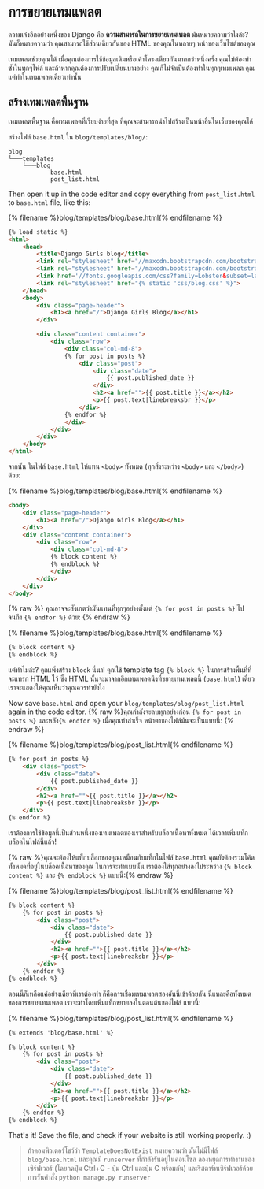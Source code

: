 # การขยายเทมแพลต

ความเจ๋งอีกอย่างหนึ่งของ Django คือ **ความสามารถในการขยายเทมเพลต** มันหมายความว่าไงล่ะ? มันก็หมายความว่า คุณสามารถใช้ส่วนเดียวกันของ HTML ของคุณในหลายๆ หน้าของเว็บไซต์ของคุณ

เทมเพลตช่วยคุณได้ เมื่อคุณต้องการใช้ข้อมูลเดิมหรือเค้าโครงเดียวกันมากกว่าหนึ่งครั้ง คุณไม่ต้องทำซ้ำในทุกๆไฟล์ และถ้าหากคุณต้องการปรับเปลี่ยนบางอย่าง คุณก็ไม่จำเป็นต้องทำในทุกๆเทมเพลต คุณแค่ทำในเทมเพลตเดียวเท่านั้น

## สร้างเทมเพลตพื้นฐาน

เทมเพลตพื้นฐาน คือเทมเพลตที่เรียบง่ายที่สุด ที่คุณจะสามารถนำไปสร้างเป็นหน้าอื่นในเว็บของคุณได้

สร้างไฟล์ `base.html` ใน `blog/templates/blog/`:

    blog
    └───templates
        └───blog
                base.html
                post_list.html
    

Then open it up in the code editor and copy everything from `post_list.html` to `base.html` file, like this:

{% filename %}blog/templates/blog/base.html{% endfilename %}

```html
{% load static %}
<html>
    <head>
        <title>Django Girls blog</title>
        <link rel="stylesheet" href="//maxcdn.bootstrapcdn.com/bootstrap/3.2.0/css/bootstrap.min.css">
        <link rel="stylesheet" href="//maxcdn.bootstrapcdn.com/bootstrap/3.2.0/css/bootstrap-theme.min.css">
        <link href='//fonts.googleapis.com/css?family=Lobster&subset=latin,latin-ext' rel='stylesheet' type='text/css'>
        <link rel="stylesheet" href="{% static 'css/blog.css' %}">
    </head>
    <body>
        <div class="page-header">
            <h1><a href="/">Django Girls Blog</a></h1>
        </div>

        <div class="content container">
            <div class="row">
                <div class="col-md-8">
                {% for post in posts %}
                    <div class="post">
                        <div class="date">
                            {{ post.published_date }}
                        </div>
                        <h2><a href="">{{ post.title }}</a></h2>
                        <p>{{ post.text|linebreaksbr }}</p>
                    </div>
                {% endfor %}
                </div>
            </div>
        </div>
    </body>
</html>
```

จากนั้น ในไฟล์ `base.html` ให้แทน `<body>` ทั้งหมด (ทุกสิ่งระหว่าง `<body>` และ `</body>`) ด้วย:

{% filename %}blog/templates/blog/base.html{% endfilename %}

```html
<body>
    <div class="page-header">
        <h1><a href="/">Django Girls Blog</a></h1>
    </div>
    <div class="content container">
        <div class="row">
            <div class="col-md-8">
            {% block content %}
            {% endblock %}
            </div>
        </div>
    </div>
</body>
```

{% raw %} คุณอาจจะสังเกตว่ามันแทนที่ทุกๆอย่างตั้งแต่ `{% for post in posts %}` ไปจนถึง `{% endfor %}` ด้วย: {% endraw %}

{% filename %}blog/templates/blog/base.html{% endfilename %}

```html
{% block content %}
{% endblock %}
```

แต่ทำไมล่ะ? คุณเพิ่งสร้าง `block` นี่นา! คุณใช้ template tag `{% block %}` ในการสร้างพื้นที่ที่จะแทรก HTML ไว้ ซึ่ง HTML นั้นจะมาจากอีกเทมเพลตนึงที่ขยายเทมเพลตนี้ (`base.html`) เดี๋ยวเราจะแสดงให้คุณเห็นว่าคุณควรทำยังไง

Now save `base.html` and open your `blog/templates/blog/post_list.html` again in the code editor. {% raw %}คุณกำลังจะลบทุกอย่างก่อน `{% for post in posts %}` และหลัง`{% endfor %}` เมื่อคุณทำสำเร็จ หน้าตาของไฟล์มันจะเป็นแบบนี้: {% endraw %}

{% filename %}blog/templates/blog/post_list.html{% endfilename %}

```html
{% for post in posts %}
    <div class="post">
        <div class="date">
            {{ post.published_date }}
        </div>
        <h2><a href="">{{ post.title }}</a></h2>
        <p>{{ post.text|linebreaksbr }}</p>
    </div>
{% endfor %}
```

เราต้องการใช้ข้อมูลนี้เป็นส่วนหนึ่งของเทมเพลตของเราสำหรับบล็อกเนื้อหาทั้งหมด ได้เวลาเพิ่มแท็กบล็อคในไฟล์นี้แล้ว!

{% raw %}คุณจะต้องให้แท็กบล็อกของคุณเหมือนกับแท็กในไฟล์ `base.html` คุณยังต้องรวมโค้ดทั้งหมดที่อยู่ในบล็อคเนื้อหาของคุณ ในการจะทำแบบนั้น เราต้องใส่ทุกอย่างลงไประหว่าง `{% block content %}` และ `{% endblock %}` แบบนี้:{% endraw %}

{% filename %}blog/templates/blog/post_list.html{% endfilename %}

```html
{% block content %}
    {% for post in posts %}
        <div class="post">
            <div class="date">
                {{ post.published_date }}
            </div>
            <h2><a href="">{{ post.title }}</a></h2>
            <p>{{ post.text|linebreaksbr }}</p>
        </div>
    {% endfor %}
{% endblock %}
```

ตอนนี้ก็เหลือแค่อย่างเดียวที่เราต้องทำ ก็คือการเชื่อมเทมเพลตสองอันนี้เข้าด้วยกัน นี่แหละคือทั้งหมดของการขยายเทมเพลต เราจะทำโดยเพิ่มแท็กขยายลงในตอนต้นของไฟล์ แบบนี้:

{% filename %}blog/templates/blog/post_list.html{% endfilename %}

```html
{% extends 'blog/base.html' %}

{% block content %}
    {% for post in posts %}
        <div class="post">
            <div class="date">
                {{ post.published_date }}
            </div>
            <h2><a href="">{{ post.title }}</a></h2>
            <p>{{ post.text|linebreaksbr }}</p>
        </div>
    {% endfor %}
{% endblock %}
```

That's it! Save the file, and check if your website is still working properly. :)

> ถ้าคอมพิวเตอร์โชว์ว่า `TemplateDoesNotExist` หมายความว่า มันไม่มีไฟล์ `blog/base.html` และคุณมี `runserver` ที่กำลังรันอยู่ในคอนโซล ลองหยุดการทำงานของเซิร์ฟเวอร์ (โดยกดปุ่ม Ctrl+C - ปุ่ม Ctrl และปุ่ม C พร้อมกัน) และรีสตาร์ทเซิร์ฟเวอร์ด้วยการรันคำสั่ง `python manage.py runserver`